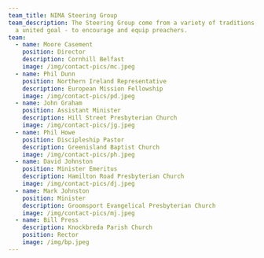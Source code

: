 ```yaml
---
team_title: NIMA Steering Group
team_description: The Steering Group come from a variety of traditions, but with
  a united goal - to encourage and equip preachers.
team:
  - name: Moore Casement
    position: Director
    description: Cornhill Belfast
    image: /img/contact-pics/mc.jpeg
  - name: Phil Dunn
    position: Northern Ireland Representative
    description: European Mission Fellowship
    image: /img/contact-pics/pd.jpeg
  - name: John Graham
    position: Assistant Minister
    description: Hill Street Presbyterian Church
    image: /img/contact-pics/jg.jpeg
  - name: Phil Howe
    position: Discipleship Pastor
    description: Greenisland Baptist Church
    image: /img/contact-pics/ph.jpeg
  - name: David Johnston
    position: Minister Emeritus
    description: Hamilton Road Presbyterian Church
    image: /img/contact-pics/dj.jpeg
  - name: Mark Johnston
    position: Minister
    description: Groomsport Evangelical Presbyterian Church
    image: /img/contact-pics/mj.jpeg
  - name: Bill Press
    description: Knockbreda Parish Church
    position: Rector
    image: /img/bp.jpeg
---
```

